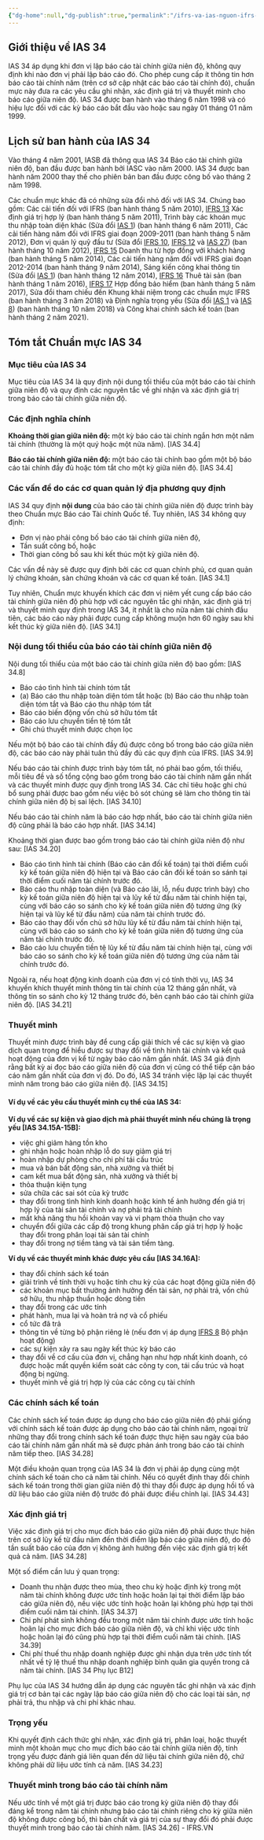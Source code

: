 ```yaml
---
{"dg-home":null,"dg-publish":true,"permalink":"/ifrs-va-ias-nguon-ifrs-org/ias/ias-learning/ias-34-interim-financial-reporting-ifrs-vn/","dgPassFrontmatter":true,"noteIcon":""}
---
```



## Giới thiệu về IAS 34

IAS 34 áp dụng khi đơn vị lập báo cáo tài chính giữa niên độ, không quy định khi nào đơn vị phải lập báo cáo đó. Cho phép cung cấp ít thông tin hơn báo cáo tài chính năm (trên cơ sở cập nhật các báo cáo tài chính đó), chuẩn mực này đưa ra các yêu cầu ghi nhận, xác định giá trị và thuyết minh cho báo cáo giữa niên độ. IAS 34 được ban hành vào tháng 6 năm 1998 và có hiệu lực đối với các kỳ báo cáo bắt đầu vào hoặc sau ngày 01 tháng 01 năm 1999.

## Lịch sử ban hành của IAS 34

Vào tháng 4 năm 2001, IASB đã thông qua IAS 34 Báo cáo tài chính giữa niên độ, ban đầu được ban hành bởi IASC vào năm 2000. IAS 34 được ban hành năm 2000 thay thế cho phiên bản ban đầu được công bố vào tháng 2 năm 1998.

Các chuẩn mực khác đã có những sửa đổi nhỏ đối với IAS 34. Chúng bao gồm: Các cải tiến đối với IFRS (ban hành tháng 5 năm 2010), [IFRS 13](https://ifrs.vn/standard/ifrs-13/) Xác định giá trị hợp lý (ban hành tháng 5 năm 2011), Trình bày các khoản mục thu nhập toàn diện khác (Sửa đổi [IAS 1](https://ifrs.vn/standard/ias-1/)) (ban hành tháng 6 năm 2011), Các cải tiến hàng năm đối với IFRS giai đoạn 2009-2011 (ban hành tháng 5 năm 2012), Đơn vị quản lý quỹ đầu tư (Sửa đổi [IFRS 10](https://ifrs.vn/standard/ifrs-10/), [IFRS 12](https://ifrs.vn/standard/ifrs-12/) và [IAS 27](https://ifrs.vn/standard/ias-27/)) (ban hành tháng 10 năm 2012), [IFRS 15](https://ifrs.vn/standard/ifrs-15/) Doanh thu từ hợp đồng với khách hàng (ban hành tháng 5 năm 2014), Các cải tiến hàng năm đối với IFRS giai đoạn 2012-2014 (ban hành tháng 9 năm 2014), Sáng kiến công khai thông tin (Sửa đổi [IAS 1](https://ifrs.vn/standard/ias-1/)) (ban hành tháng 12 năm 2014), [IFRS 16](https://ifrs.vn/standard/ifrs-16/) Thuê tài sản (ban hành tháng 1 năm 2016), [IFRS 17](https://ifrs.vn/standard/ifrs-17/) Hợp đồng bảo hiểm (ban hành tháng 5 năm 2017), Sửa đổi tham chiếu đến Khung khái niệm trong các chuẩn mực IFRS (ban hành tháng 3 năm 2018) và Định nghĩa trọng yếu (Sửa đổi [IAS 1](https://ifrs.vn/standard/ias-1/) và [IAS 8](https://ifrs.vn/standard/ias-8/)) (ban hành tháng 10 năm 2018) và Công khai chính sách kế toán (ban hành tháng 2 năm 2021).

## Tóm tắt Chuẩn mực IAS 34

### Mục tiêu của IAS 34

Mục tiêu của IAS 34 là quy định nội dung tối thiểu của một báo cáo tài chính giữa niên độ và quy định các nguyên tắc về ghi nhận và xác định giá trị trong báo cáo tài chính giữa niên độ.

### Các định nghĩa chính

**Khoảng thời gian giữa niên độ:** một kỳ báo cáo tài chính ngắn hơn một năm tài chính (thường là một quý hoặc một nửa năm). [IAS 34.4]

**Báo cáo tài chính giữa niên độ:** một báo cáo tài chính bao gồm một bộ báo cáo tài chính đầy đủ hoặc tóm tắt cho một kỳ giữa niên độ. [IAS 34.4]

### Các vấn đề do các cơ quan quản lý địa phương quy định

IAS 34 quy định **nội dung** của báo cáo tài chính giữa niên độ được trình bày theo Chuẩn mực Báo cáo Tài chính Quốc tế. Tuy nhiên, IAS 34 không quy định:

- Đơn vị nào phải công bố báo cáo tài chính giữa niên độ,
- Tần suất công bố, hoặc
- Thời gian công bố sau khi kết thúc một kỳ giữa niên độ.

Các vấn đề này sẽ được quy định bởi các cơ quan chính phủ, cơ quan quản lý chứng khoán, sàn chứng khoán và các cơ quan kế toán. [IAS 34.1]

Tuy nhiên, Chuẩn mực khuyến khích các đơn vị niêm yết cung cấp báo cáo tài chính giữa niên độ phù hợp với các nguyên tắc ghi nhận, xác định giá trị và thuyết minh quy định trong IAS 34, ít nhất là cho nửa năm tài chính đầu tiên, các báo cáo này phải được cung cấp không muộn hơn 60 ngày sau khi kết thúc kỳ giữa niên độ. [IAS 34.1]

### Nội dung tối thiểu của báo cáo tài chính giữa niên độ

Nội dung tối thiểu của một báo cáo tài chính giữa niên độ bao gồm: [IAS 34.8]

- Báo cáo tình hình tài chính tóm tắt
- (a) Báo cáo thu nhập toàn diện tóm tắt hoặc (b) Báo cáo thu nhập toàn diện tóm tắt và Báo cáo thu nhập tóm tắt
- Báo cáo biến động vốn chủ sở hữu tóm tắt
- Báo cáo lưu chuyển tiền tệ tóm tắt
- Ghi chú thuyết minh được chọn lọc

Nếu một bộ báo cáo tài chính đầy đủ được công bố trong báo cáo giữa niên độ, các báo cáo này phải tuân thủ đầy đủ các quy định của IFRS. [IAS 34.9]

Nếu báo cáo tài chính được trình bày tóm tắt, nó phải bao gồm, tối thiểu, mỗi tiêu đề và số tổng cộng bao gồm trong báo cáo tài chính năm gần nhất và các thuyết minh được quy định trong IAS 34. Các chỉ tiêu hoặc ghi chú bổ sung phải được bao gồm nếu việc bỏ sót chúng sẽ làm cho thông tin tài chính giữa niên độ bị sai lệch. [IAS 34.10]

Nếu báo cáo tài chính năm là báo cáo hợp nhất, báo cáo tài chính giữa niên độ cũng phải là báo cáo hợp nhất. [IAS 34.14]

Khoảng thời gian được bao gồm trong báo cáo tài chính giữa niên độ như sau: [IAS 34.20]

- Báo cáo tình hình tài chính (Báo cáo cân đối kế toán) tại thời điểm cuối kỳ kế toán giữa niên độ hiện tại và Báo cáo cân đối kế toán so sánh tại thời điểm cuối năm tài chính trước đó.
- Báo cáo thu nhập toàn diện (và Báo cáo lãi, lỗ, nếu được trình bày) cho kỳ kế toán giữa niên độ hiện tại và lũy kế từ đầu năm tài chính hiện tại, cùng với báo cáo so sánh cho kỳ kế toán giữa niên độ tương ứng (kỳ hiện tại và lũy kế từ đầu năm) của năm tài chính trước đó.
- Báo cáo thay đổi vốn chủ sở hữu lũy kế từ đầu năm tài chính hiện tại, cùng với báo cáo so sánh cho kỳ kế toán giữa niên độ tương ứng của năm tài chính trước đó.
- Báo cáo lưu chuyển tiền tệ lũy kế từ đầu năm tài chính hiện tại, cùng với báo cáo so sánh cho kỳ kế toán giữa niên độ tương ứng của năm tài chính trước đó.

Ngoài ra, nếu hoạt động kinh doanh của đơn vị có tính thời vụ, IAS 34 khuyến khích thuyết minh thông tin tài chính của 12 tháng gần nhất, và thông tin so sánh cho kỳ 12 tháng trước đó, bên cạnh báo cáo tài chính giữa niên độ. [IAS 34.21]

### Thuyết minh

Thuyết minh được trình bày để cung cấp giải thích về các sự kiện và giao dịch quan trọng để hiểu được sự thay đổi về tình hình tài chính và kết quả hoạt động của đơn vị kể từ ngày báo cáo năm gần nhất. IAS 34 giả định rằng bất kỳ ai đọc báo cáo giữa niên độ của đơn vị cũng có thể tiếp cận báo cáo năm gần nhất của đơn vị đó. Do đó, IAS 34 tránh việc lặp lại các thuyết minh năm trong báo cáo giữa niên độ. [IAS 34.15]

#### Ví dụ về các yêu cầu thuyết minh cụ thể của IAS 34:

**Ví dụ về các sự kiện và giao dịch mà phải thuyết minh nếu chúng là trọng yếu [IAS 34.15A-15B]:**

- việc ghi giảm hàng tồn kho
- ghi nhận hoặc hoàn nhập lỗ do suy giảm giá trị
- hoàn nhập dự phòng cho chi phí tái cấu trúc
- mua và bán bất động sản, nhà xưởng và thiết bị
- cam kết mua bất động sản, nhà xưởng và thiết bị
- thỏa thuận kiện tụng
- sửa chữa các sai sót của kỳ trước
- thay đổi trong tình hình kinh doanh hoặc kinh tế ảnh hưởng đến giá trị hợp lý của tài sản tài chính và nợ phải trả tài chính
- mất khả năng thu hồi khoản vay và vi phạm thỏa thuận cho vay
- chuyển đổi giữa các cấp độ trong khung phân cấp giá trị hợp lý hoặc thay đổi trong phân loại tài sản tài chính
- thay đổi trong nợ tiềm tàng và tài sản tiềm tàng.

**Ví dụ về các thuyết minh khác được yêu cầu [IAS 34.16A]:**

- thay đổi chính sách kế toán
- giải trình về tính thời vụ hoặc tính chu kỳ của các hoạt động giữa niên độ
- các khoản mục bất thường ảnh hưởng đến tài sản, nợ phải trả, vốn chủ sở hữu, thu nhập thuần hoặc dòng tiền
- thay đổi trong các ước tính
- phát hành, mua lại và hoàn trả nợ và cổ phiếu
- cổ tức đã trả
- thông tin về từng bộ phận riêng lẻ (nếu đơn vị áp dụng [IFRS 8](https://ifrs.vn/standard/ifrs-8/) Bộ phận hoạt động)
- các sự kiện xảy ra sau ngày kết thúc kỳ báo cáo
- thay đổi về cơ cấu của đơn vị, chẳng hạn như hợp nhất kinh doanh, có được hoặc mất quyền kiểm soát các công ty con, tái cấu trúc và hoạt động bị ngừng.
- thuyết minh về giá trị hợp lý của các công cụ tài chính

### Các chính sách kế toán

Các chính sách kế toán được áp dụng cho báo cáo giữa niên độ phải giống với chính sách kế toán được áp dụng cho báo cáo tài chính năm, ngoại trừ những thay đổi trong chính sách kế toán được thực hiện sau ngày của báo cáo tài chính năm gần nhất mà sẽ được phản ánh trong báo cáo tài chính năm tiếp theo. [IAS 34.28]

Một điều khoản quan trọng của IAS 34 là đơn vị phải áp dụng cùng một chính sách kế toán cho cả năm tài chính. Nếu có quyết định thay đổi chính sách kế toán trong thời gian giữa niên độ thì thay đổi được áp dụng hồi tố và dữ liệu báo cáo giữa niên độ trước đó phải được điều chỉnh lại. [IAS 34.43]

### Xác định giá trị

Việc xác định giá trị cho mục đích báo cáo giữa niên độ phải được thực hiện trên cơ sở lũy kế từ đầu năm đến thời điểm lập báo cáo giữa niên độ, do đó tần suất báo cáo của đơn vị không ảnh hưởng đến việc xác định giá trị kết quả cả năm. [IAS 34.28]

Một số điểm cần lưu ý quan trọng:

- Doanh thu nhận được theo mùa, theo chu kỳ hoặc định kỳ trong một năm tài chính không được ước tính hoặc hoãn lại tại thời điểm lập báo cáo giữa niên độ, nếu việc ước tính hoặc hoãn lại không phù hợp tại thời điểm cuối năm tài chính. [IAS 34.37]
- Chi phí phát sinh không đều trong một năm tài chính được ước tính hoặc hoãn lại cho mục đích báo cáo giữa niên độ, và chỉ khi việc ước tính hoặc hoãn lại đó cũng phù hợp tại thời điểm cuối năm tài chính. [IAS 34.39]
- Chi phí thuế thu nhập doanh nghiệp được ghi nhận dựa trên ước tính tốt nhất về tỷ lệ thuế thu nhập doanh nghiệp bình quân gia quyền trong cả năm tài chính. [IAS 34 Phụ lục B12]

Phụ lục của IAS 34 hướng dẫn áp dụng các nguyên tắc ghi nhận và xác định giá trị cơ bản tại các ngày lập báo cáo giữa niên độ cho các loại tài sản, nợ phải trả, thu nhập và chi phí khác nhau.

### Trọng yếu

Khi quyết định cách thức ghi nhận, xác định giá trị, phân loại, hoặc thuyết minh một khoản mục cho mục đích báo cáo tài chính giữa niên độ, tính trọng yếu được đánh giá liên quan đến dữ liệu tài chính giữa niên độ, chứ không phải dữ liệu ước tính cả năm. [IAS 34.23]

### Thuyết minh trong báo cáo tài chính năm

Nếu ước tính về một giá trị được báo cáo trong kỳ giữa niên độ thay đổi đáng kể trong năm tài chính nhưng báo cáo tài chính riêng cho kỳ giữa niên độ không được công bố, thì bản chất và giá trị của sự thay đổi đó phải được thuyết minh trong báo cáo tài chính năm. [IAS 34.26] - IFRS.VN